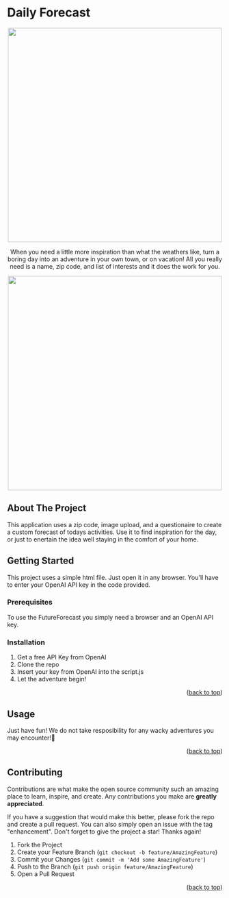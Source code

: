 <p><h1>Daily Forecast</h1></p>
<div align="center">
<img src="imgs/pokedex.PNG" width="500px" >

<br/>

<p align="center">
    When you need a little more inspiration than what the weathers like, turn a boring day into an adventure in your own town, or on vacation! All you really need is a name, zip code, and list of interests and it does the work for you. </p>
<img src="imgs/oakai.PNG" width="500px" >
</div>

<!-- ABOUT THE PROJECT -->
## About The Project

This application uses a zip code, image upload, and a questionaire to create a custom forecast of todays activities. Use it to find inspiration for the day, or just to enertain the idea well staying in the comfort of your home. 

<!-- GETTING STARTED -->
## Getting Started

This project uses a simple html file. Just open it in any browser. You'll have to enter your OpenAI API key in the code provided.

### Prerequisites

To use the FutureForecast you simply need a browser and an OpenAI API key. 

### Installation

1. Get a free API Key from OpenAI
2. Clone the repo
4. Insert your key from OpenAI into the script.js
5. Let the adventure begin!
<p align="right">(<a href="#readme-top">back to top</a>)</p>



<!-- USAGE EXAMPLES -->
## Usage
Just have fun! We do not take resposibility for any wacky adventures you may encounter!🤣

<p align="right">(<a href="#readme-top">back to top</a>)</p>


<!-- CONTRIBUTING -->
## Contributing

Contributions are what make the open source community such an amazing place to learn, inspire, and create. Any contributions you make are **greatly appreciated**.

If you have a suggestion that would make this better, please fork the repo and create a pull request. You can also simply open an issue with the tag "enhancement".
Don't forget to give the project a star! Thanks again!

1. Fork the Project
2. Create your Feature Branch (`git checkout -b feature/AmazingFeature`)
3. Commit your Changes (`git commit -m 'Add some AmazingFeature'`)
4. Push to the Branch (`git push origin feature/AmazingFeature`)
5. Open a Pull Request

<p align="right">(<a href="#readme-top">back to top</a>)</p>
